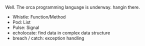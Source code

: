 Well. The orca programming language is underway. hangin there.

- Whistle: Function/Method
- Pod: List
- Pulse: Signal
- echolocate: find data in complex data structure
- breach / catch: exception handling